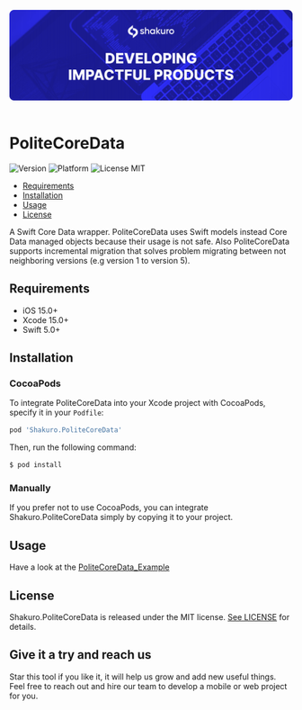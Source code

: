 ![Shakuro PoliteCoreData](title_image.png)
<br><br>
# PoliteCoreData
![Version](https://img.shields.io/badge/version-1.9.0-blue.svg)
![Platform](https://img.shields.io/badge/platform-iOS-lightgrey.svg)
![License MIT](https://img.shields.io/badge/license-MIT-green.svg)

- [Requirements](#requirements)
- [Installation](#installation)
- [Usage](#usage)
- [License](#license)

A Swift Core Data wrapper. PoliteCoreData uses Swift models instead Core Data managed objects because their usage is not safe. Also PoliteCoreData supports incremental migration that solves problem migrating between not neighboring versions (e.g version 1 to version 5).

## Requirements

- iOS 15.0+
- Xcode 15.0+
- Swift 5.0+

## Installation

### CocoaPods

To integrate PoliteCoreData into your Xcode project with CocoaPods, specify it in your `Podfile`:

```ruby
pod 'Shakuro.PoliteCoreData'
```

Then, run the following command:

```bash
$ pod install
```

### Manually

If you prefer not to use CocoaPods, you can integrate Shakuro.PoliteCoreData simply by copying it to your project.

## Usage

Have a look at the [PoliteCoreData_Example](https://github.com/shakurocom/PoliteCoreData/tree/master/PoliteCoreData_Example)

## License

Shakuro.PoliteCoreData is released under the MIT license. [See LICENSE](https://github.com/shakurocom/PoliteCoreData/blob/master/LICENSE.md) for details.

## Give it a try and reach us

Star this tool if you like it, it will help us grow and add new useful things. 
Feel free to reach out and hire our team to develop a mobile or web project for you.

